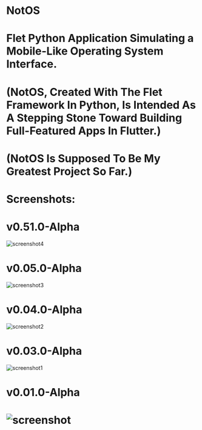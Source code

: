 # NotOS

# Flet Python Application Simulating a Mobile-Like Operating System Interface.

# (NotOS, Created With The Flet Framework In Python, Is Intended As A Stepping Stone Toward Building Full-Featured Apps In Flutter.)
# (NotOS Is Supposed To Be My Greatest Project So Far.)

# Screenshots:
# v0.51.0-Alpha
![screenshot4](https://github.com/user-attachments/assets/4f69ba8c-2974-4b0a-9272-2367f3eb3f9b)

# v0.05.0-Alpha
![screenshot3](https://github.com/user-attachments/assets/d7571538-f799-41a4-a64c-76220776b8cd)

# v0.04.0-Alpha
![screenshot2](https://github.com/user-attachments/assets/3d3126fb-843c-420e-8c6b-c3955cf28349)

# v0.03.0-Alpha
![screenshot1](https://github.com/user-attachments/assets/bd4513c5-308f-4dc0-9cf0-684b8b4327b2)

# v0.01.0-Alpha
# ![screenshot](https://github.com/user-attachments/assets/859ca5a2-595b-4a5a-8513-1f1477e40512)
